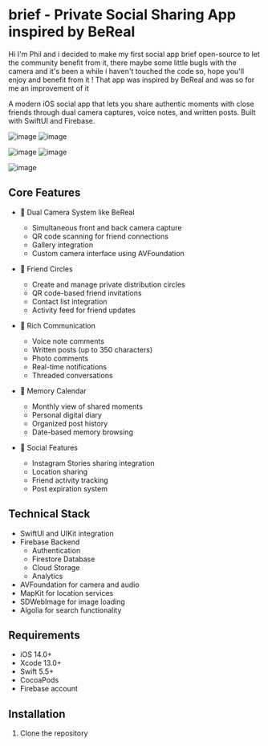 # brief - Private Social Sharing App inspired by BeReal

Hi I'm Phil and i decided to make my first social app brief open-source to let the community benefit from it, there maybe some little bugls with the camera and it's been a while i haven't touched the code so, hope you'll enjoy and benefit from it ! That app was inspired by BeReal and was so for me an improvement of it 

A modern iOS social app that lets you share authentic moments with close friends through dual camera captures, voice notes, and written posts. Built with SwiftUI and Firebase.


![image](https://github.com/user-attachments/assets/3a60116b-2293-4c43-8053-d143818bb9cc)   ![image](https://github.com/user-attachments/assets/0888960f-8317-4996-b3fc-7eaf365c7b49)

![image](https://github.com/user-attachments/assets/690265e9-34fb-4ddb-b001-972a141c1410) ![image](https://github.com/user-attachments/assets/42152e0a-428d-4e48-be9f-99ef138acf73)

![image](https://github.com/user-attachments/assets/02929d81-b9d2-4589-9846-d1b6081443cf)



## Core Features

- 📸 Dual Camera System like BeReal
  - Simultaneous front and back camera capture
  - QR code scanning for friend connections
  - Gallery integration
  - Custom camera interface using AVFoundation

- 🤝 Friend Circles
  - Create and manage private distribution circles
  - QR code-based friend invitations
  - Contact list integration
  - Activity feed for friend updates

- 💬 Rich Communication
  - Voice note comments
  - Written posts (up to 350 characters)
  - Photo comments
  - Real-time notifications
  - Threaded conversations

- 📅 Memory Calendar
  - Monthly view of shared moments
  - Personal digital diary
  - Organized post history
  - Date-based memory browsing

- 📱 Social Features
  - Instagram Stories sharing integration
  - Location sharing
  - Friend activity tracking
  - Post expiration system

## Technical Stack

- SwiftUI and UIKit integration
- Firebase Backend
  - Authentication
  - Firestore Database
  - Cloud Storage
  - Analytics
- AVFoundation for camera and audio
- MapKit for location services
- SDWebImage for image loading
- Algolia for search functionality

## Requirements

- iOS 14.0+
- Xcode 13.0+
- Swift 5.5+
- CocoaPods
- Firebase account

## Installation

1. Clone the repository




